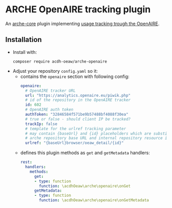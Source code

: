 # ARCHE OpenAIRE tracking plugin

An [arche-core](https://github.com/acdh-oeaw/arche-core) plugin implementing [usage tracking trough the OpenAIRE](https://openaire.github.io/usage-statistics-guidelines/service-specification/service-spec/).

## Installation

* Install with:
  ```
  composer require acdh-oeaw/arche-openaire
  ```
* Adjust your repository `config.yaml` so it:
  * contains the `openaire` section with following config:
    ```yaml
    openaire:
      # OpenAIRE tracker URL
      url: "https://analytics.openaire.eu/piwik.php"
      # id of the repository in the OpenAIRE tracker
      id: 602
      # OpenAIRE auth token
      authToken: "32846584f571be9b57488bf4088f30ea"
      # true or false - should client IP be tracked?
      trackIp: false
      # template for the urlref tracking parameter
      # may contain {baseUrl} and {id} placeholders which are substituted with
      # arche repository base URL and internal repository resource id, respectively
      urlref: "{baseUrl}browser/oeaw_detail/{id}"
    ```
  * defines this plugin methods as `get` and `getMetadata` handlers:
    ```yaml
    rest:
      handlers:
        methods:
          get:
          - type: function
            function: \acdhOeaw\arche\openaire\onGet
          getMetadata:
          - type: function
            function: \acdhOeaw\arche\openaire\onGetMetadata
    ```
